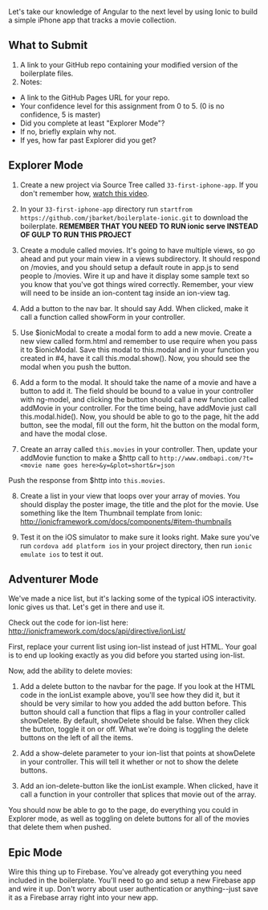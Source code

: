Let's take our knowledge of Angular to the next level by using Ionic to build a simple iPhone app that tracks a movie collection.

## What to Submit

1. A link to your GitHub repo containing your modified version of the boilerplate files.
2. Notes:
  * A link to the GitHub Pages URL for your repo.
  * Your confidence level for this assignment from 0 to 5. (0 is no confidence, 5 is master)
  * Did you complete at least "Explorer Mode"?
  * If no, briefly explain why not.
  * If yes, how far past Explorer did you get?  

## Explorer Mode

1. Create a new project via Source Tree called `33-first-iphone-app`. If you don't remember how, [watch this video](https://www.youtube.com/watch?v=Mp3LYUVKoKU).

2. In your `33-first-iphone-app` directory run `startfrom https://github.com/jbarket/boilerplate-ionic.git` to download the boilerplate. **REMEMBER THAT YOU NEED TO RUN ionic serve INSTEAD OF GULP TO RUN THIS PROJECT**

3. Create a module called movies. It's going to have multiple views, so go ahead and put your main view in a views subdirectory. It should respond on /movies, and you should setup a default route in app.js to send people to /movies. Wire it up and have it display some sample text so you know that you've got things wired correctly. Remember, your view will need to be inside an ion-content tag inside an ion-view tag.

4. Add a button to the nav bar. It should say Add. When clicked, make it call a function called showForm in your controller.

5. Use $ionicModal to create a modal form to add a new movie. Create a new view called form.html and remember to use require when you pass it to $ionicModal. Save this modal to this.modal and in your function you created in #4, have it call this.modal.show(). Now, you should see the modal when you push the button.

6. Add a form to the modal. It should take the name of a movie and have a button to add it. The field should be bound to a value in your controller with ng-model, and clicking the button should call a new function called addMovie in your controller. For the time being, have addMovie just call this.modal.hide(). Now, you should be able to go to the page, hit the add button, see the modal, fill out the form, hit the button on the modal form, and have the modal close.

7. Create an array called `this.movies` in your controller. Then, update your addMovie function to make a $http call to `http://www.omdbapi.com/?t=<movie name goes here>&y=&plot=short&r=json`

  Push the response from $http into `this.movies`.

8. Create a list in your view that loops over your array of movies. You should display the poster image, the title and the plot for the movie. Use something like the Item Thumbnail template from Ionic: http://ionicframework.com/docs/components/#item-thumbnails

9. Test it on the iOS simulator to make sure it looks right. Make sure you've run `cordova add platform ios` in your project directory, then run `ionic emulate ios` to test it out.

## Adventurer Mode

We've made a nice list, but it's lacking some of the typical iOS interactivity. Ionic gives us that. Let's get in there and use it.

Check out the code for ion-list here: http://ionicframework.com/docs/api/directive/ionList/

First, replace your current list using ion-list instead of just HTML. Your goal is to end up looking exactly as you did before you started using ion-list.

Now, add the ability to delete movies:

1. Add a delete button to the navbar for the page. If you look at the HTML code in the ionList example above, you'll see how they did it, but it should be very similar to how you added the add button before. This button should call a function that flips a flag in your controller called showDelete. By default, showDelete should be false. When they click the button, toggle it on or off. What we're doing is toggling the delete buttons on the left of all the items.

2. Add a show-delete parameter to your ion-list that points at showDelete in your controller. This will tell it whether or not to show the delete buttons.

3. Add an ion-delete-button like the ionList example. When clicked, have it call a function in your controller that splices that movie out of the array.

You should now be able to go to the page, do everything you could in Explorer mode, as well as toggling on delete buttons for all of the movies that delete them when pushed.

## Epic Mode

Wire this thing up to Firebase. You've already got everything you need included in the boilerplate. You'll need to go and setup a new Firebase app and wire it up. Don't worry about user authentication or anything--just save it as a Firebase array right into your new app.
